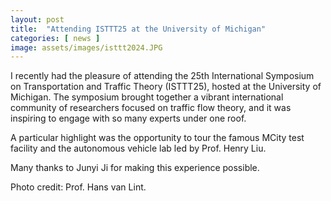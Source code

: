 ```yaml
---
layout: post
title:  "Attending ISTTT25 at the University of Michigan"
categories: [ news ]
image: assets/images/isttt2024.JPG
---
```

I recently had the pleasure of attending the 25th International Symposium on Transportation and Traffic Theory (ISTTT25), hosted at the University of Michigan. The symposium brought together a vibrant international community of researchers focused on traffic flow theory, and it was inspiring to engage with so many experts under one roof.

A particular highlight was the opportunity to tour the famous MCity test facility and the autonomous vehicle lab led by Prof. Henry Liu.

Many thanks to Junyi Ji for making this experience possible.

Photo credit: Prof. Hans van Lint.
